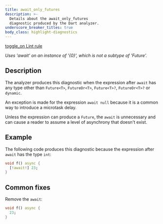 ```yaml
---
title: await_only_futures
description: >-
  Details about the await_only_futures
  diagnostic produced by the Dart analyzer.
underscore_breaker_titles: true
body_class: highlight-diagnostics
---
```


<div class="tags">
  <a class="tag-label"
      href="/tools/linter-rules/await_only_futures"
      title="Learn about the lint rule that enables this diagnostic."
      aria-label="Learn about the lint rule that enables this diagnostic."
      target="_blank">
    <span class="material-symbols" aria-hidden="true">toggle_on</span>
    <span>Lint rule</span>
  </a>
</div>

_Uses 'await' on an instance of '{0}', which is not a subtype of 'Future'._

## Description

The analyzer produces this diagnostic when the expression after `await`
has any type other than `Future<T>`, `FutureOr<T>`, `Future<T>?`,
`FutureOr<T>?` or `dynamic`.

An exception is made for the expression `await null` because it is a
common way to introduce a microtask delay.

Unless the expression can produce a `Future`, the `await` is unnecessary
and can cause a reader to assume a level of asynchrony that doesn't exist.

## Example

The following code produces this diagnostic because the expression after
`await` has the type `int`:

```dart
void f() async {
  [!await!] 23;
}
```

## Common fixes

Remove the `await`:

```dart
void f() async {
  23;
}
```
